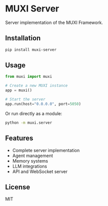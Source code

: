 # MUXI Server

Server implementation of the MUXI Framework.

## Installation

```bash
pip install muxi-server
```

## Usage

```python
from muxi import muxi

# Create a new MUXI instance
app = muxi()

# Start the server
app.run(host="0.0.0.0", port=5050)
```

Or run directly as a module:

```bash
python -m muxi.server
```

## Features

- Complete server implementation
- Agent management
- Memory systems
- LLM integrations
- API and WebSocket server

## License

MIT
